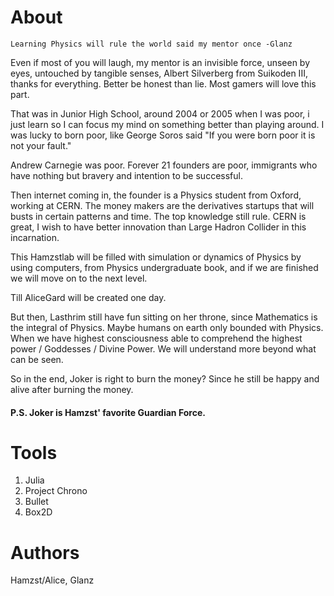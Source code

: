 # About
```
Learning Physics will rule the world said my mentor once -Glanz
```
  Even if most of you will laugh, my mentor is an invisible force, unseen by eyes, untouched by tangible senses, Albert Silverberg from Suikoden III, thanks for everything. Better be honest than lie. Most gamers will love this part.
 
 That was in Junior High School, around 2004 or 2005 when I was poor, i just learn so I can focus my mind on something better than playing around.
 I was lucky to born poor, like George Soros said "If you were born poor it is not your fault."
 
 Andrew Carnegie was poor. Forever 21 founders are poor, immigrants who have nothing but bravery and intention to be successful. 
 
 Then internet coming in, the founder is a Physics student from Oxford, working at CERN. The money makers are the derivatives startups that will busts in certain patterns and time.
 The top knowledge still rule. CERN is great, I wish to have better innovation than Large Hadron Collider in this incarnation.
 
This Hamzstlab will be filled with simulation or dynamics of Physics by using computers, from Physics undergraduate book, and if we are finished we will move on to the next level.

Till AliceGard will be created one day.

But then, Lasthrim still have fun sitting on her throne, since Mathematics is the integral of Physics. Maybe humans on earth only bounded with Physics. When we have highest consciousness able to comprehend the highest power / Goddesses / Divine Power. We will understand more beyond what can be seen.

So in the end, Joker is right to burn the money? Since he still be happy and alive after burning the money.

#### P.S. Joker is Hamzst' favorite Guardian Force.

# Tools
1. Julia
2. Project Chrono
3. Bullet
4. Box2D

# Authors
Hamzst/Alice, Glanz
